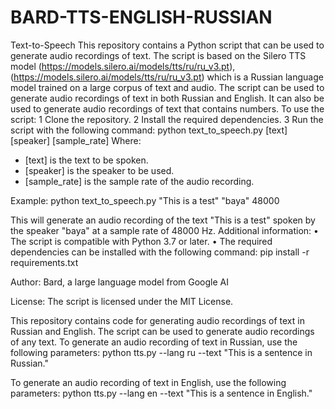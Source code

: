 # BARD-TTS-ENGLISH-RUSSIAN

Text-to-Speech
This repository contains a Python script that can be used to generate audio recordings of text. The script is based on the Silero TTS model (https://models.silero.ai/models/tts/ru/ru_v3.pt), (https://models.silero.ai/models/tts/ru/ru_v3.pt) which is a Russian language model trained on a large corpus of text and audio.
The script can be used to generate audio recordings of text in both Russian and English. It can also be used to generate audio recordings of text that contains numbers.
To use the script:
 1 Clone the repository.
 2 Install the required dependencies.
 3 Run the script with the following command:
python text_to_speech.py [text] [speaker] [sample_rate]
Where:

* [text] is the text to be spoken.
* [speaker] is the speaker to be used.
* [sample_rate] is the sample rate of the audio recording.

Example:
python text_to_speech.py "This is a test" "baya" 48000

This will generate an audio recording of the text "This is a test" spoken by the speaker "baya" at a sample rate of 48000 Hz.
Additional information:
 • The script is compatible with Python 3.7 or later.
 • The required dependencies can be installed with the following command:
pip install -r requirements.txt

Author:
Bard, a large language model from Google AI

License:
The script is licensed under the MIT License.


This repository contains code for generating audio recordings of text in Russian and English.
The script can be used to generate audio recordings of any text. To generate an audio recording of text in Russian, use the following parameters:
python tts.py --lang ru --text "This is a sentence in Russian."


To generate an audio recording of text in English, use the following parameters:
python tts.py --lang en --text "This is a sentence in English."
